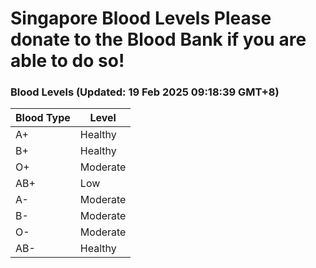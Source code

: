 Singapore Blood Levels
 Please donate to the Blood Bank if you are able to do so!
================================================================================================================================

### Blood Levels (Updated: 19 Feb 2025 09:18:39 GMT+8)
| Blood Type | Level     |
|------------|-----------|
| A+     | Healthy |
| B+     | Healthy |
| O+     | Moderate |
| AB+     | Low |
| A-     | Moderate |
| B-     | Moderate |
| O-     | Moderate |
| AB-     | Healthy |
